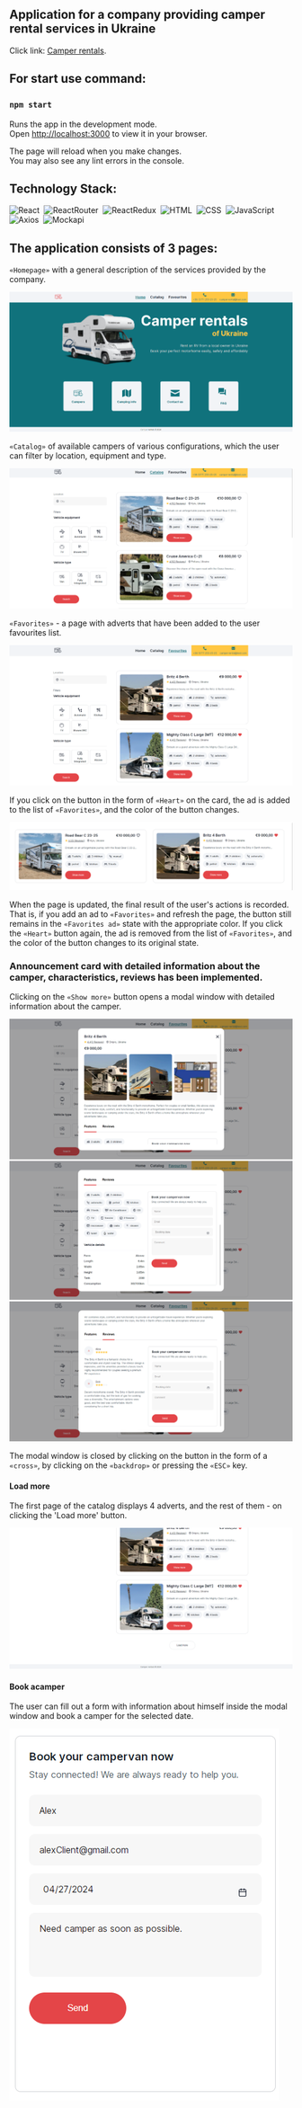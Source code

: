 ## Application for a company providing camper rental services in Ukraine

Click link: [Camper rentals](https://valerii2022.github.io/camper-rent/).

## For start use command:

### `npm start`

Runs the app in the development mode.\
Open [http://localhost:3000](http://localhost:3000) to view it in your browser.

The page will reload when you make changes.\
You may also see any lint errors in the console.

## Technology Stack:

![React](https://img.shields.io/badge/-React-05122A?style=flat&logo=react)&nbsp;
![ReactRouter](https://img.shields.io/badge/-ReactRouter-05122A?style=flat&logo=ReactRouter)&nbsp;
![ReactRedux](https://img.shields.io/badge/-ReactRedux-05122A?style=flat&logo=React)&nbsp;
![HTML](https://img.shields.io/badge/-HTML-05122A?style=flat&logo=HTML5)&nbsp;
![CSS](https://img.shields.io/badge/-CSS-05122A?style=flat&logo=CSS3&logoColor=1572B6)&nbsp;
![JavaScript](https://img.shields.io/badge/-JavaScript-05122A?style=flat&logo=javascript)&nbsp;
![Axios](https://img.shields.io/badge/-Axios-05122A?style=flat&logo=Axios)&nbsp;
![Mockapi](https://img.shields.io/badge/-Mockapi-05122A?style=flat&logo=Mockapi)&nbsp;

## The application consists of 3 pages:

`«Homepage»` with a general description of the services provided by the company.

![Home page](/assets/home.png)

`«Catalog»` of available campers of various configurations, which the user can
filter by location, equipment and type.

![Catalog](./assets/catalog.png)

`«Favorites»` - a page with adverts that have been added to the user favourites
list.

![Favourites](./assets/favourites.png)

If you click on the button in the form of `«Heart»` on the card, the ad is added
to the list of `«Favorites»`, and the color of the button changes.

![Heart](./assets/heart.png)

When the page is updated, the final result of the user's actions is recorded.
That is, if you add an ad to `«Favorites»` and refresh the page, the button
still remains in the `«Favorites ad»` state with the appropriate color. If you
click the `«Heart»` button again, the ad is removed from the list of
`«Favorites»`, and the color of the button changes to its original state.

### Announcement card with detailed information about the camper, characteristics, reviews has been implemented.

Clicking on the `«Show more»` button opens a modal window with detailed
information about the camper.

![Modal general](./assets/modal.png) ![Modal features](./assets/features.png)
![Modal reviews](./assets/reviews.png)

The modal window is closed by clicking on the button in the form of a `«cross»`,
by clicking on the `«backdrop»` or pressing the `«ESC»` key.

#### Load more

The first page of the catalog displays 4 adverts, and the rest of them - on
clicking the 'Load more' button.

![Button Load more](/assets/load-more.png)

#### Book acamper

The user can fill out a form with information about himself inside the modal
window and book a camper for the selected date.

![Button Load more](/assets/booking.png)
